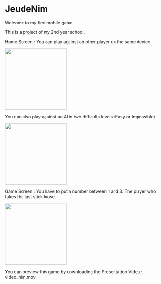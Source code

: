 # JeudeNim

Welcome to my first mobile game.

This is a project of my 2nd year school.

Home Screen : You can play against an other player on the same device.

<img src="https://i.imgur.com/RFzk5PA.png" width="200">

You can also play against an AI in two difficults levels (Easy or Impossible)

<img src="https://i.imgur.com/WC4SXTC.png" width="200">

Game Screen : You have to put a number between 1 and 3. The player who takes the last stick loose.

<img src="https://i.imgur.com/VKqPEpM.png" width="200">


You can preview this game by downloading the Presentation Video : video_nim.mov
